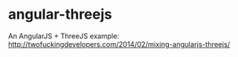 # angular-threejs
An AngularJS + ThreeJS example: http://twofuckingdevelopers.com/2014/02/mixing-angularjs-threejs/
